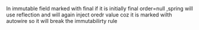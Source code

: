 In immutable field marked with final if it is initially final order=null ,spring will use reflection and will again inject oredr value coz it is marked wilth autowire so it will break the immutabilirty rule
